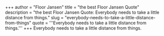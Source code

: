 +++
author = "Floor Jansen"
title = "the best Floor Jansen Quote"
description = "the best Floor Jansen Quote: Everybody needs to take a little distance from things."
slug = "everybody-needs-to-take-a-little-distance-from-things"
quote = '''Everybody needs to take a little distance from things.'''
+++
Everybody needs to take a little distance from things.
